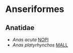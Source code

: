 # Anseriformes
## Anatidae
- *Anas acuta* [NOPI](Anseriformes/Anatidae/Anas.acuta/NOPI.md)
- *Anas platyrhynchos* [MALL](Anseriformes/Anatidae/Anas.platyrhynchos/MALL.md)
